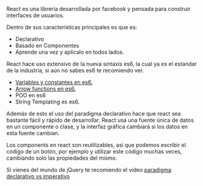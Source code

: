 React es una librería desarrollada por facebook y pensada para construir interfaces de usuarios.

Dentro de sus características principales es que es:

  - Declarativo
  - Basado en Componentes
  - Aprende una vez y aplicalo en todos lados.

React hace uso extensivo de la nueva sintaxis es6, la cual ya es el estandar de la industria, si aún no sabes es6 te recomiendo ver.

- [Variables y constantes en es6.](https://www.youtube.com/watch?v=mmJ5wPvdlIw)
- [Arrow functions en es6.](https://www.youtube.com/watch?v=pCUS46kmAz0)
- POO en es6
- String Templating es es6.

Además de esto el uso del paradigma declarativo hace que react sea bastante fácil y rápido de desarrollar. React usa una fuente única de datos en un componente o clase, y la interfaz gráfica cambiará si los datos en esta fuente cambian.

Los components en react son reutilizables, asi que podemos escribir el código de un botón, por ejemplo y utilizar este código muchas veces, cambiando solo las propiedades del mismo.

Si vienes del mundo de jQuery te recomiendo el video [paradigma declarativo vs imperativo](http://#)